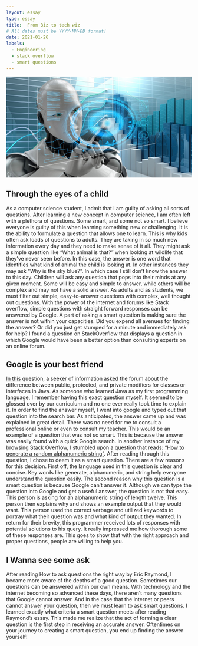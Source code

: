 ```yaml
---
layout: essay
type: essay
title:  From Biz to tech wiz 
# All dates must be YYYY-MM-DD format!
date: 2021-01-26
labels:
  - Engineering
  - stack overflow
  - smart questions
---
```


<img class="ui medium left floated image" src="../images/AI-image.jpg">

## Through the eyes of a child

As a computer science student, I admit that I am guilty of asking all sorts of questions. After learning a new concept in computer science, I am often left with a plethora of questions. Some smart, and some not so smart. I believe everyone is guilty of this when learning something new or challenging. It is the ability to formulate a question that allows one to learn. This is why kids often ask loads of questions to adults. They are taking in so much new information every day and they need to make sense of it all. They might ask a simple question like “What animal is that?” when looking at wildlife that they’ve never seen before. In this case, the answer is one word that identifies what kind of animal the child is looking at. In other instances they may ask “Why is the sky blue?”. In which case I still don’t know the answer to this day. Children will ask any question that pops into their minds at any given moment. Some will be easy and simple to answer, while others will be complex and may not have a solid answer. As adults and as students, we must filter out simple, easy-to-answer questions with complex, well thought out questions. With the power of the internet and forums like Stack overflow, simple questions with straight forward responses can be answered by Google. A part of asking a smart question is making sure the answer is not within your capacities. Did you expend all avenues for finding the answer? Or did you just get stumped for a minute and immediately ask for help? I found a question on StackOverflow that displays a question in which Google would have been a better option than consulting experts on an online forum. 

## Google is your best friend

[In this](https://stackoverflow.com/questions/215497/what-is-the-difference-between-public-protected-package-private-and-private-in) question, a seeker of information asked the forum about the difference between public, protected, and private modifiers for classes or interfaces in Java. As someone who learned Java as my first programming language, I remember having this exact question myself. It seemed to be glossed over by our curriculum and no one ever really took time to explain it. In order to find the answer myself, I went into google and typed out that question into the search bar. As anticipated, the answer came up and was explained in great detail. There was no need for me to consult a professional online or even to consult my teacher. This would be an example of a question that was not so smart. This is because the answer was easily found with a quick Google search. In another instance of my browsing Stack Overflow, I stumbled upon a question that reads: [“How to generate a random alphanumeric string”](https://stackoverflow.com/questions/41107/how-to-generate-a-random-alpha-numeric-string). After reading through this question, I chose to deem it as a smart question. There are a few reasons for this decision. First off, the language used in this question is clear and concise. Key words like generate, alphanumeric, and string help everyone understand the question easily. The second reason why this question is a smart question is because Google can’t answer it. Although we can type the question into Google and get a useful answer, the question is not that easy. This person is asking for an alphanumeric string of length twelve. This person then explains why and shows an example output that they would want. This person used the correct verbage and utilized keywords to portray what their question was and what kind of output they wanted. In return for their brevity, this programmer received lots of responses with potential solutions to his query. It really impressed me how thorough some of these responses are. This goes to show that with the right approach and proper questions, people are willing to help you.


## I Wanna see some ask

After reading How to ask questions the right way by Eric Raymond, I became more aware of the depths of a good question. Sometimes our questions can be answered within our own means. With technology and the internet becoming so advanced these days, there aren’t many questions that Google cannot answer. And in the case that the internet or peers cannot answer your question, then we must learn to ask smart questions. I learned exactly what criteria a smart question meets after reading Raymond’s essay. This made me realize that the act of forming a clear question is the first step in receiving an accurate answer. Oftentimes on your journey to creating a smart question, you end up finding the answer yourself!

